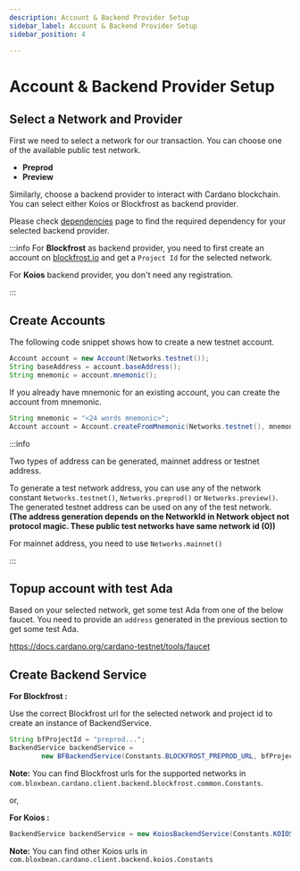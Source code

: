 ```yaml
---
description: Account & Backend Provider Setup
sidebar_label: Account & Backend Provider Setup
sidebar_position: 4

---
```


# Account & Backend Provider Setup

## Select a Network and Provider

First we need to select a network for our transaction. You can choose one of the available public test network.

- **Preprod**
- **Preview**

Similarly, choose a backend provider to interact with Cardano blockchain. You can select either Koios or Blockfrost as
backend provider.

Please check [dependencies](dependencies.md) page to find the required dependency for your selected backend provider.

:::info
For **Blockfrost** as backend provider, you need to first create an account on [blockfrost.io](https://blockfrost.io) and get
a ``Project Id`` for the selected network.

For **Koios** backend provider, you don't need any registration.

:::

## Create Accounts

The following code snippet shows how to create a new testnet account.

```java
Account account = new Account(Networks.testnet()); 
String baseAddress = account.baseAddress();
String mnemonic = account.mnemonic();
```

If you already have mnemonic for an existing account, you can create the account from mnemonic. 

```java
String mnemonic = "<24 words mnemonic>";
Account account = Account.createFromMnemonic(Networks.testnet(), mnemonic);
```

:::info

Two types of address can be generated, mainnet address or testnet address.

To generate a test network address, you can use any of the network constant ``Networks.testnet()``, ``Networks.preprod()`` or
``Networks.preview()``. The generated testnet address can be used on any of the test network.
**(The address generation depends on the NetworkId in Network object not protocol magic. These public test networks have same network id (0))**

For mainnet address, you need to use ``Networks.mainnet()``

:::


## Topup account with test Ada

Based on your selected network, get some test Ada from one of the below faucet. You need to provide an ``address``
generated in the previous section to get some test Ada.

https://docs.cardano.org/cardano-testnet/tools/faucet

## Create Backend Service

**For Blockfrost :**

Use the correct Blockfrost url for the selected network and project id to create an instance of BackendService.

```java
String bfProjectId = "preprod...";
BackendService backendService =
        new BFBackendService(Constants.BLOCKFROST_PREPROD_URL, bfProjectId);
```
**Note:** You can find Blockfrost urls for the supported networks in ``com.bloxbean.cardano.client.backend.blockfrost.common.Constants``.

or,

**For Koios :**

```java
BackendService backendService = new KoiosBackendService(Constants.KOIOS_PREVIEW_URL);
```
**Note:** You can find other Koios urls in ``com.bloxbean.cardano.client.backend.koios.Constants``
